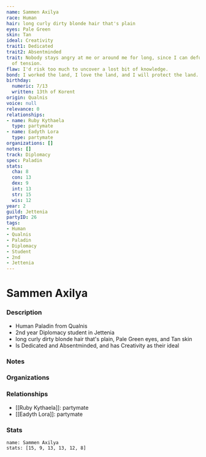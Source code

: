 ```yaml
---
name: Sammen Axilya
race: Human
hair: long curly dirty blonde hair that's plain
eyes: Pale Green
skin: Tan
ideal: Creativity
trait1: Dedicated
trait2: Absentminded
trait: Nobody stays angry at me or around me for long, since I can defuse any amount
  of tension.
flaw: I'd risk too much to uncover a lost bit of knowledge.
bond: I worked the land, I love the land, and I will protect the land.
birthday:
  numeric: 7/13
  written: 13th of Korent
origin: Qualnis
voice: null
relevance: 0
relationships:
- name: Ruby Kythaela
  type: partymate
- name: Eadyth Lora
  type: partymate
organizations: []
notes: []
track: Diplomacy
spec: Paladin
stats:
  cha: 8
  con: 13
  dex: 9
  int: 13
  str: 15
  wis: 12
year: 2
guild: Jettenia
partyID: 26
tags:
- Human
- Qualnis
- Paladin
- Diplomacy
- Student
- 2nd
- Jettenia
---
```

# Sammen Axilya
### Description
- Human Paladin from Qualnis
- 2nd year Diplomacy student in Jettenia
- long curly dirty blonde hair that's plain, Pale Green eyes, and Tan skin
- Is Dedicated and Absentminded, and has Creativity as their ideal

### Notes

### Organizations

### Relationships
- [[Ruby Kythaela]]: partymate
- [[Eadyth Lora]]: partymate

### Stats
```statblock
name: Sammen Axilya
stats: [15, 9, 13, 13, 12, 8]
```